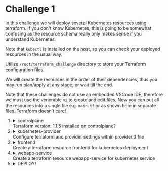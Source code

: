 # Challenge 1

In this challenge we will deploy several Kubernetes resources using terraform. If you don't know Kubernetes, this is going to be somewhat confusing as the resource schema really only makes sense if you understand Kubernetes.

Note that `kubectl` is installed on the host, so you can check your deployed resources in the usual way.

Utilize `/root/terraform_challenge` directory to store your Terraform configuration files.

We will create the resources in the order of their dependencies, thus you may run plan/apply at any stage, or wait till the end.

Note that these challenges do not use an embedded VSCode IDE, therefore we must use the venerable `vi` to create and edit files. Now you can put all the resources into a single file e.g. `main.tf` or as shown here in separate files. Terraform doesn't care!

1.  <details>
    <summary>controlplane</br>Terraform version: 1.1.5 installed on controlplane?</summary>

    ```bash
    which terraform
    ```

    > Nothing! Therefore we must install it. Note that unzip is also not installed, and we need that too!

    ```bash
    apt update
    apt install unzip -y
    curl -L -o /tmp/terraform_1.1.5_linux_amd64.zip https://releases.hashicorp.com/terraform/1.1.5/terraform_1.1.5_linux_amd64.zip
    unzip -d /usr/local/bin /tmp/terraform_1.1.5_linux_amd64.zip
    ```
    </details>
1.  <details>
    <summary>kubernetes-provider</br>Configure terraform and provider settings within provider.tf file</summary>

    ```bash
    cd /root/terraform_challenge
    ```

    You should now refer to the documentation for this provider. Go to the [Terraform Registry](https://registry.terraform.io/) and paste `hashicorp/kubernetes` into the search bar. This will give you the latest version, so adjust the URL in your browser to `2.11.0`

    Click on the **USE PROVIDER** button for the configuration block. Copy this, and use `vi` to create [provider.tf](./resources/provider.tf). Paste in and adjust as per the question requirements.

    Now we can initialize the provider

    ```bash
    terraform init
    ```
    </details>
1.  <details>
    <summary>frontend</br>Create a terraform resource frontend for kubernetes deployment</summary>

    Refer to the provider documentation for [kubernetes_deployment](https://registry.terraform.io/providers/hashicorp/kubernetes/2.11.0/docs/resources/deployment)

    If you know Kubernetes, you will see that the resource schema is logically arranged very similarly to the corresponding YAML manifest.

    Using `vi`, create [frontend.tf](./resources/frontend.tf)

    </details>
1.  <details>
    <summary>webapp-service</br>Create a terraform resource webapp-service for kubernetes service</summary>

    Refer to the provider documentation for [kubernetes_service](https://registry.terraform.io/providers/hashicorp/kubernetes/2.11.0/docs/resources/service)

    Now this one's a bit tricky. We need to associate the service with the label assigned to the pods of the deployment. This means that the section

    ```
    spec {
        selector {

        }
    }
    ```

    ...is going to be rather complex as we have to drill right down into the pod template spec to get the label value.
    You could cheat and just put `name = "webapp"` but that defeats the object and doesn't create a dependency between deployment and service.

    Using `vi`, create [webapp-service.tf](./resources/webapp-service.tf)
    </detail>
1.  <details>
    <summary>DEPLOY!</summary>

    ```bash
    terraform plan
    terraform apply
    ```


